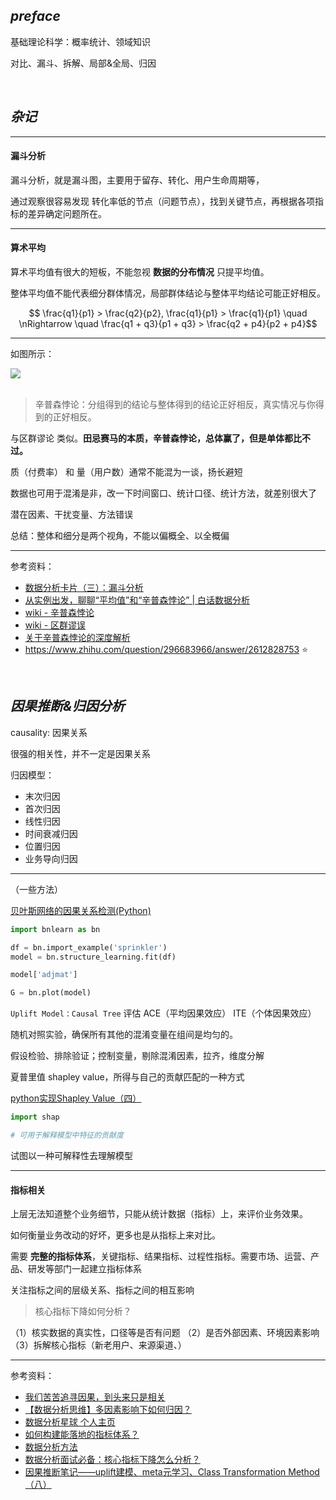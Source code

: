 
## _preface_ 


基础理论科学：概率统计、领域知识


对比、漏斗、拆解、局部&全局、归因


</br>

## _杂记_



--------

#### 漏斗分析

漏斗分析，就是漏斗图，主要用于留存、转化、用户生命周期等，

通过观察很容易发现 转化率低的节点（问题节点），找到关键节点，再根据各项指标的差异确定问题所在。

----------

#### 算术平均

算术平均值有很大的短板，不能忽视 **数据的分布情况** 只提平均值。

整体平均值不能代表细分群体情况，局部群体结论与整体平均结论可能正好相反。



$$ \frac{q1}{p1} > \frac{q2}{p2}, \frac{q1}{p1}  > \frac{q1}{p1} \quad \nRightarrow \quad \frac{q1 + q3}{p1 + q3} > \frac{q2 + p4}{p2 + p4}$$

----------------

如图所示：

<img src="https://img-1301102143.cos.ap-beijing.myqcloud.com/20231003201505.png">


</br>
</br>

> 辛普森悖论：分组得到的结论与整体得到的结论正好相反，真实情况与你得到的正好相反。

与区群谬论 类似。**田忌赛马的本质，辛普森悖论，总体赢了，但是单体都比不过。**


质（付费率） 和 量（用户数）通常不能混为一谈，扬长避短



数据也可用于混淆是非，改一下时间窗口、统计口径、统计方法，就差别很大了


潜在因素、干扰变量、方法错误




<p class="pyellow">总结：整体和细分是两个视角，不能以偏概全、以全概偏</p>




-------------

参考资料：
- [数据分析卡片（三）：漏斗分析](https://www.woshipm.com/data-analysis/758063.html)
- [从实例出发，聊聊“平均值”和“辛普森悖论” | 白话数据分析](https://www.woshipm.com/data-analysis/5726914.html)
- [wiki - 辛普森悖论](https://zh.wikipedia.org/zh-hans/%E8%BE%9B%E6%99%AE%E6%A3%AE%E6%82%96%E8%AE%BA)
- [wiki - 区群谬误](https://zh.wikipedia.org/zh-hans/%E5%8D%80%E7%BE%A4%E8%AC%AC%E8%AA%A4)
- [关于辛普森悖论的深度解析](https://zhuanlan.zhihu.com/p/348967975)
- https://www.zhihu.com/question/296683966/answer/2612828753 ⭐️






</br>

## _因果推断&归因分析_


causality: 因果关系

很强的相关性，并不一定是因果关系


归因模型：
- 末次归因
- 首次归因
- 线性归因
- 时间衰减归因
- 位置归因
- 业务导向归因


-------------

（一些方法）


[贝叶斯网络的因果关系检测(Python)](https://mp.weixin.qq.com/s/OdIZa1jjhVCXX36cRMk_OQ)




```python
import bnlearn as bn

df = bn.import_example('sprinkler')
model = bn.structure_learning.fit(df)

model['adjmat']

G = bn.plot(model)
```






`Uplift Model：Causal Tree` 评估 ACE（平均因果效应） ITE（个体因果效应）


随机对照实验，确保所有其他的混淆变量在组间是均匀的。


假设检验、排除验证；控制变量，剔除混淆因素，拉齐，维度分解




夏普里值 shapley value，所得与自己的贡献匹配的一种方式

[python实现Shapley Value（四）](https://zhuanlan.zhihu.com/p/387614061)

```python
import shap

# 可用于解释模型中特征的贡献度
```

试图以一种可解释性去理解模型




-------------

#### 指标相关

上层无法知道整个业务细节，只能从统计数据（指标）上，来评价业务效果。

如何衡量业务改动的好坏，更多也是从指标上来对比。



需要 **完整的指标体系**，关键指标、结果指标、过程性指标。需要市场、运营、产品、研发等部门一起建立指标体系

关注指标之间的层级关系、指标之间的相互影响


> 核心指标下降如何分析？

（1）核实数据的真实性，口径等是否有问题
（2）是否外部因素、环境因素影响
（3）拆解核心指标（新老用户、来源渠道、）



-------------

参考资料：
- [我们苦苦追寻因果，到头来只是相关](https://zhuanlan.zhihu.com/p/656815362)
- [【数据分析思维】多因素影响下如何归因？](https://www.woshipm.com/data-analysis/4686196.html)
- [数据分析星球 个人主页](https://www.woshipm.com/u/719544)
- [如何构建能落地的指标体系？](https://www.woshipm.com/data-analysis/5685870.html)
- [数据分析方法](https://www.woshipm.com/data-analysis/5686323.html)
- [数据分析面试必备：核心指标下降怎么分析？](https://www.woshipm.com/data-analysis/4977152.html)
- [因果推断笔记——uplift建模、meta元学习、Class Transformation Method（八）](https://cloud.tencent.com/developer/article/1913905)